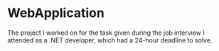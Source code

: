 # WebApplication

The project I worked on for the task given during the job interview I attended as a .NET developer, which had a 24-hour deadline to solve.
